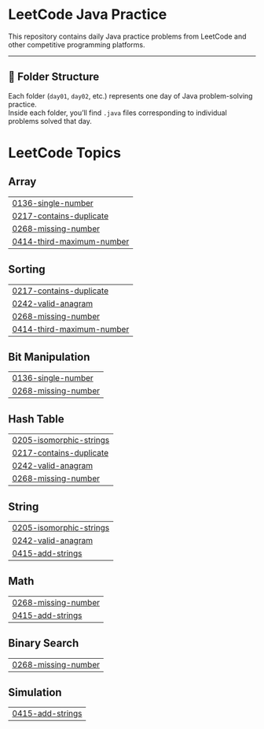 # LeetCode Java Practice

This repository contains daily Java practice problems from LeetCode and other competitive programming platforms.

---

## 📁 Folder Structure

Each folder (`day01`, `day02`, etc.) represents one day of Java problem-solving practice.  
Inside each folder, you’ll find `.java` files corresponding to individual problems solved that day.

<!---LeetCode Topics Start-->
# LeetCode Topics
## Array
|  |
| ------- |
| [0136-single-number](https://github.com/rajeshacu/LeetCode-DSA/tree/master/0136-single-number) |
| [0217-contains-duplicate](https://github.com/rajeshacu/LeetCode-DSA/tree/master/0217-contains-duplicate) |
| [0268-missing-number](https://github.com/rajeshacu/LeetCode-DSA/tree/master/0268-missing-number) |
| [0414-third-maximum-number](https://github.com/rajeshacu/LeetCode-DSA/tree/master/0414-third-maximum-number) |
## Sorting
|  |
| ------- |
| [0217-contains-duplicate](https://github.com/rajeshacu/LeetCode-DSA/tree/master/0217-contains-duplicate) |
| [0242-valid-anagram](https://github.com/rajeshacu/LeetCode-DSA/tree/master/0242-valid-anagram) |
| [0268-missing-number](https://github.com/rajeshacu/LeetCode-DSA/tree/master/0268-missing-number) |
| [0414-third-maximum-number](https://github.com/rajeshacu/LeetCode-DSA/tree/master/0414-third-maximum-number) |
## Bit Manipulation
|  |
| ------- |
| [0136-single-number](https://github.com/rajeshacu/LeetCode-DSA/tree/master/0136-single-number) |
| [0268-missing-number](https://github.com/rajeshacu/LeetCode-DSA/tree/master/0268-missing-number) |
## Hash Table
|  |
| ------- |
| [0205-isomorphic-strings](https://github.com/rajeshacu/LeetCode-DSA/tree/master/0205-isomorphic-strings) |
| [0217-contains-duplicate](https://github.com/rajeshacu/LeetCode-DSA/tree/master/0217-contains-duplicate) |
| [0242-valid-anagram](https://github.com/rajeshacu/LeetCode-DSA/tree/master/0242-valid-anagram) |
| [0268-missing-number](https://github.com/rajeshacu/LeetCode-DSA/tree/master/0268-missing-number) |
## String
|  |
| ------- |
| [0205-isomorphic-strings](https://github.com/rajeshacu/LeetCode-DSA/tree/master/0205-isomorphic-strings) |
| [0242-valid-anagram](https://github.com/rajeshacu/LeetCode-DSA/tree/master/0242-valid-anagram) |
| [0415-add-strings](https://github.com/rajeshacu/LeetCode-DSA/tree/master/0415-add-strings) |
## Math
|  |
| ------- |
| [0268-missing-number](https://github.com/rajeshacu/LeetCode-DSA/tree/master/0268-missing-number) |
| [0415-add-strings](https://github.com/rajeshacu/LeetCode-DSA/tree/master/0415-add-strings) |
## Binary Search
|  |
| ------- |
| [0268-missing-number](https://github.com/rajeshacu/LeetCode-DSA/tree/master/0268-missing-number) |
## Simulation
|  |
| ------- |
| [0415-add-strings](https://github.com/rajeshacu/LeetCode-DSA/tree/master/0415-add-strings) |
<!---LeetCode Topics End-->